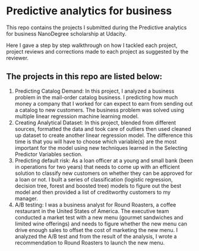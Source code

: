 # Predictive analytics for business
This repo contains the projects I submitted during the Predictive analytics for business
NanoDegree scholarship at Udacity.

Here I gave a step by step walkthrough on how I tackled each project, project reviews and
corrections made to each project as suggested by the reviewer.

## The projects in this repo are listed below:
1. Predicting Catalog Demand: In this project, I analyzed a business problem in the mail-order catalog business. I predicting how much money a company that I worked for can expect to earn from sending out a catalog to new customers. The business problem was solved using multiple linear regression machine learning model.
2. Creating Analytical Dataset: In this project, blended from different sources, formatted the data and took care of outliers then used cleaned up dataset to create another linear regression model. The difference this time is that you will have to choose which variable(s) are the most important for the model using new techniques learned in the Selecting Predictor Variables section.
3. Predicting default risk: As a loan officer at a young and small bank (been in operations for two years) that needs to come up with an efficient solution to classify new customers on whether they can be approved for a loan or not. I built a series of classification (logistic regression, decision tree, forest and boosted tree) models to figure out the best model and then provided a list of creditworthy customers to my manager.
4. A/B testing: I was a business analyst for Round Roasters, a coffee restaurant in the United States of America. The executive team conducted a market test with a new menu (gourmet sandwiches and limited wine offerings) and needs to figure whether the new menu can drive enough sales to offset the cost of marketing the new menu. I analyzed the A/B test and from the result of the analysis, I wrote a recommendation to Round Roasters to launch the new menu.
